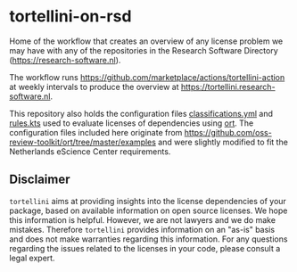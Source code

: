 # tortellini-on-rsd

Home of the workflow that creates an overview of any license problem we may have with any
of the repositories in the Research Software Directory (<https://research-software.nl>).

The workflow runs https://github.com/marketplace/actions/tortellini-action at weekly
intervals to produce the overview at <https://tortellini.research-software.nl>.

This repository also holds the configuration files [classifications.yml](classifications.yml) and [rules.kts](rules.kts)
used to evaluate licenses of dependencies using [ort](https://github.com/oss-review-toolkit/ort).
The configuration files included here originate from <https://github.com/oss-review-toolkit/ort/tree/master/examples>
and were slightly modified to fit the Netherlands eScience Center requirements.

## Disclaimer

`tortellini` aims at providing insights into the license dependencies of your package,
based on available information on open source licenses. We hope this information is helpful.
However, we are not lawyers and we do make mistakes. Therefore `tortellini` provides
information on an "as-is" basis and does not make warranties regarding this information.
For any questions regarding the issues related to the licenses in your code, please
consult a legal expert.
